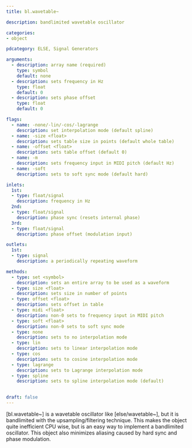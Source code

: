 ```yaml
---
title: bl.wavetable~

description: bandlimited wavetable oscillator

categories:
- object

pdcategory: ELSE, Signal Generators

arguments:
  - description: array name (required)
    type: symbol
    default: none
  - description: sets frequency in Hz
    type: float
    default: 0
  - description: sets phase offset
    type: float
    default: 0

flags:
  - name: -none/-lin/-cos/-lagrange
    description: set interpolation mode (default spline)
  - name: -size <float>
    description: sets table size in points (default whole table)
  - name: -offset <float>
    description: sets table offset (default 0)
  - name: -m
    description: sets frequency input in MIDI pitch (default Hz)
  - name: -soft
    description: sets to soft sync mode (default hard)

inlets:
  1st:
  - type: float/signal
    description: frequency in Hz
  2nd:
  - type: float/signal
    description: phase sync (resets internal phase)
  3rd:
  - type: float/signal
    description: phase offset (modulation input)

outlets:
  1st:
  - type: signal
    description: a periodically repeating waveform

methods:
  - type: set <symbol>
    description: sets an entire array to be used as a waveform
  - type: size <float>
    description: sets size in number of points
  - type: offset <float>
    description: sets offset in table
  - type: midi <float>
    description: non-0 sets to frequency input in MIDI pitch
  - type: soft <float>
    description: non-0 sets to soft sync mode
  - type: none
    description: sets to no interpolation mode
  - type: lin
    description: sets to linear interpolation mode
  - type: cos
    description: sets to cosine interpolation mode
  - type: lagrange
    description: sets to Lagrange interpolation mode
  - type: spline
    description: sets to spline interpolation mode (default)
    

draft: false
---
```


[bl.wavetable~] is a wavetable oscillator like [else/wavetable~], but it is bandlimited with the upsampling/filtering technique. This makes the object quite inefficient CPU wise, but is an easy way to implement a bandlimited oscillator. This object also minimizes aliasing caused by hard sync and phase modulation.
